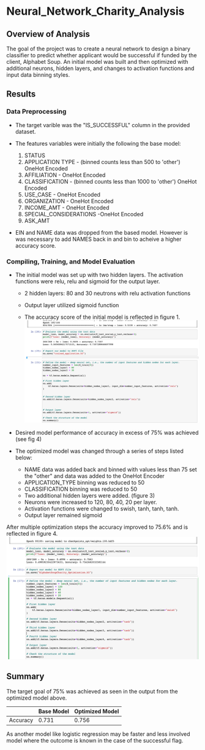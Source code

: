 # Neural_Network_Charity_Analysis

## Overview of Analysis
The goal of the project was to create a neural network to design a binary classifier to predict whether applicant would be successful if funded by the client, Alphabet Soup.  An initial model was built and then optimized with additional neurons, hidden layers, and changes to activation functions and input data binning styles.


## Results

### Data Preprocessing

- The target varible was the "IS_SUCCESSFUL" column in the provided dataset.

- The features variables were initially the following the base model: 
    1. STATUS
    2. APPLICATION TYPE - (binned counts less than 500 to 'other') OneHot Encoded
    3. AFFILIATION - OneHot Encoded
    4. CLASSIFICATION - (binned counts less than 1000 to 'other') OneHot Encoded
    5. USE_CASE - OneHot Encoded
    6. ORGANIZATION - OneHot Encoded
    7. INCOME_AMT - OneHot Encoded
    8. SPECIAL_CONSIDERATIONS -OneHot Encoded
    9. ASK_AMT


- EIN and NAME data was dropped from the based model.  However is was necessary to add NAMES back in and bin to acheive a higher accuracy score.

### Compiling, Training, and Model Evaluation

- The initial model was set up with two hidden layers.  The activation functions were relu, relu and sigmoid for the output layer. 
    - 2 hidden layers: 80 and 30 neutrons with relu activation functions
    - Output layer utilized sigmoid function

    - The accuracy score of the initial model is reflected in figure 1.
![Figure 1 Base Model](figures/fig1_basemodel.png)
![Figure 2 Base Model](figures/fig2_basemodel_config.png)

- Desired model performance of accuracy in excess of 75% was achieved (see fig 4)

- The optimized model was changed through a series of steps listed below:
    - NAME data was added back and binned with values less than 75 set the "other" and data was added to the OneHot Encoder 
    - APPLICATION_TYPE binning was reduced to 50
    - CLASSIFICATION binning was reduced to 50
    - Two additional hidden layers were added. (figure 3)
    - Neurons were increased to 120, 80, 40, 20 per layer.
    - Activation functions were changed to swish, tanh, tanh, tanh.
    - Output layer remained sigmoid

After multiple optimization steps the accuracy improved to 75.6% and is reflected in figure 4.
![Figure 3 Model optimization](figures/fig3_optmodel.png)
![Figure 4 Model optimization](figures/fig4_optmodel_config.png)

## Summary

The target goal of 75% was achieved as seen in the output from the optimized model above.

|    | Base Model | Optimized Model |
| ----| ------ | ----- |
| Accuracy | 0.731 | 0.756 |

As another model like logistic regression may be faster and less involved model where the outcome is known in the case of the successful flag.
